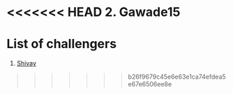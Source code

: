 <<<<<<< HEAD
2. Gawade15
=======
# List of challengers
1. [Shivay](https://github.com/shivaylamba)
>>>>>>> b26f9679c45e6e63e1ca74efdea5e67e6506ee8e
